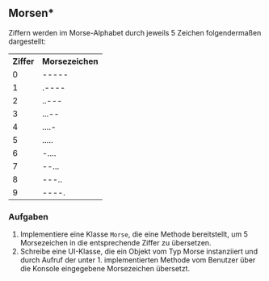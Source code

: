 ## Morsen*
Ziffern werden im Morse-Alphabet durch jeweils 5 Zeichen folgendermaßen dargestellt:

<table>
  <tr>
    <th>Ziffer</th>
    <th>Morsezeichen</th>
  </tr>
  <tr>
    <td>0</td>
    <td>-----</td>
  </tr>
  <tr>
      <td>1</td>
      <td>.----</td>
  </tr>
  <tr>
        <td>2</td>
        <td>..---</td>
  </tr>
  <tr>
        <td>3</td>
        <td>...--</td>
  </tr>
  <tr>
        <td>4</td>
        <td>....-</td>
  </tr>
  <tr>
        <td>5</td>
        <td>.....</td>
  </tr>
  <tr>
        <td>6</td>
        <td>-....</td>
  </tr>
  <tr>
        <td>7</td>
        <td>--...</td>
  </tr>
  <tr>
        <td>8</td>
        <td>---..</td>
  </tr>
  <tr>
        <td>9</td>
        <td>----.</td>
  </tr>
</table>

### Aufgaben

1. Implementiere eine Klasse `Morse`, die eine Methode bereitstellt, um 5 Morsezeichen in die entsprechende Ziffer zu übersetzen.
2. Schreibe eine UI-Klasse, die ein Objekt vom Typ Morse instanziiert und durch Aufruf der unter 1. implementierten Methode vom Benutzer über die Konsole eingegebene Morsezeichen übersetzt.